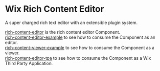 # Wix Rich Content Editor

A super charged rich text editor with an extensible plugin system.

[rich-content-editor](https://github.com/wix-incubator/rich-content/tree/master/rich-content-editor) is the rich content editor Component.  
[rich-content-editor-example](https://github.com/wix-incubator/rich-content/tree/master/rich-content-editor-example) to see how to consume the Component as an editor.  
[rich-content-viewer-example](https://github.com/wix-incubator/rich-content/tree/master/rich-content-viewer-example) to see how to consume the Component as a viewer.  
[rich-content-editor-tpa](https://github.com/wix-incubator/rich-content/tree/master/rich-content-editor-tpa) to see how to consume the Component as a Wix Third Party Application.  

